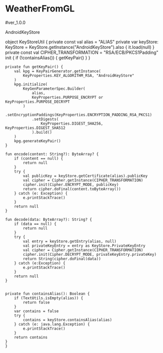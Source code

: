 # WeatherFromGL
#ver_1.0.0

AndroidKeyStore


object KeyStoreUtil {
    private const val alias = "ALIAS"
    private var keyStore: KeyStore = KeyStore.getInstance("AndroidKeyStore").also { it.load(null) }
    private const val CIPHER_TRANSFORMATION = "RSA/ECB/PKCS1Padding"
    init {
        if (!containsAlias()) {
            getKeyPair()
        }
    }

    private fun getKeyPair() {
        val kpg = KeyPairGenerator.getInstance(
            KeyProperties.KEY_ALGORITHM_RSA, "AndroidKeyStore"
        )
        kpg.initialize(
            KeyGenParameterSpec.Builder(
                alias,
                KeyProperties.PURPOSE_ENCRYPT or KeyProperties.PURPOSE_DECRYPT
            )
                .setEncryptionPaddings(KeyProperties.ENCRYPTION_PADDING_RSA_PKCS1)
                .setDigests(
                    KeyProperties.DIGEST_SHA256, KeyProperties.DIGEST_SHA512
                ).build()
        )
        kpg.generateKeyPair()
    }

    fun encode(content: String?): ByteArray? {
        if (content == null) {
            return null
        }
        try {
            val publicKey = keyStore.getCertificate(alias).publicKey
            val cipher = Cipher.getInstance(CIPHER_TRANSFORMATION)
            cipher.init(Cipher.ENCRYPT_MODE, publicKey)
            return cipher.doFinal(content.toByteArray())
        } catch (e: Exception) {
            e.printStackTrace()
        }
        return null
    }

    fun decode(data: ByteArray?): String? {
        if (data == null) {
            return null
        }
        try {
            val entry = keyStore.getEntry(alias, null)
            val privateKeyEntry = entry as KeyStore.PrivateKeyEntry
            val cipher = Cipher.getInstance(CIPHER_TRANSFORMATION)
            cipher.init(Cipher.DECRYPT_MODE, privateKeyEntry.privateKey)
            return String(cipher.doFinal(data))
        } catch (e:Exception) {
            e.printStackTrace()
        }
        return null
    }
    
    
    private fun containsAlias(): Boolean {
        if (TextUtils.isEmpty(alias)) {
            return false
        }
        var contains = false
        try {
            contains = keyStore.containsAlias(alias)
        } catch (e: java.lang.Exception) {
            e.printStackTrace()
        }
        return contains
    }
    }

